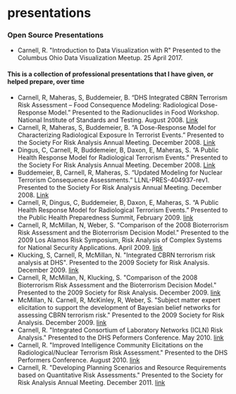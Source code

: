 # presentations

### Open Source Presentations
- Carnell, R.  "Introduction to Data Visualization with R"  Presented to the Columbus Ohio Data Visualization Meetup.  25 April 2017.


#### This is a collection of professional presentations that I have given, or helped prepare, over time

- Carnell, R, Maheras, S, Buddemeier, B.  “DHS Integrated CBRN Terrorism Risk Assessment – Food Consequence Modeling:  Radiological Dose-Response Model.”  Presented to the Radionuclides in Food Workshop.  National Institute of Standards and Testing.  August 2008.  [Link](https://www.nist.gov/)
- Carnell, R, Maheras, S, Buddemeier, B.  “A Dose-Response Model for Characterizing Radiological Exposure In Terrorist Events.”  Presented to the Society For Risk Analysis Annual Meeting.  December 2008. [Link](http://sra.org/events/sra-2008-annual-meeting)
- Dingus, C, Carnell, R, Buddemeier, B, Daxon, E, Maheras, S.  “A Public Health Response Model for Radiological Terrorism Events.”  Presented to the Society For Risk Analysis Annual Meeting.  December 2008. [Link](http://sra.org/events/sra-2008-annual-meeting)
- Buddemeier, B, Carnell, R, Maheras, S.  “Updated Modeling for Nuclear Terrorism Consequence Assessments.”  LLNL-PRES-404937-rev1.  Presented to the Society For Risk Analysis Annual Meeting.  December 2008. [Link](http://sra.org/events/sra-2008-annual-meeting)
- Carnell, R, Dingus, C, Buddemeier, B, Daxon, E, Maheras, S.  “A Public Health Response Model for Radiological Terrorism Events.”  Presented to the Public Health Preparedness Summit, February 2009. [link](http://preparednesssummit.org/wp-content/uploads/2014/08/2009-PHPrep-Summit-Program-FINAL_web.pdf)
- Carnell, R, McMillan, N, Weber, S.  "Comparison of the 2008 Bioterrorism Risk Assessment and the Bioterrorism Decision Model."  Presented to the 2009 Los Alamos Risk Symposium, Risk Analysis of Complex Systems for National Security Applications.  April 2009.  [link](http://cnls.lanl.gov/Risk/index.html)
- Klucking, S, Carnell, R, McMillan, N.  "Integrated CBRN terrorism risk analysis at DHS".  Presented to the 2009 Society for Risk Analysis.  December 2009. [link](http://www.sra.org/events/sra-2009-annual-meeting)
- Carnell, R, McMillan, N, Klucking, S.  "Comparison of the 2008 Bioterrorism Risk Assessment and the Bioterrorism Decision Model."  Presented to the 2009 Society for Risk Analysis.  December 2009.  [link](http://www.sra.org/events/sra-2009-annual-meeting)
- McMillan, N.  Carnell, R, McKinley, R, Weber, S.  "Subject matter expert elicitation to support the development of Bayesian belief networks for assessing CBRN terrorism risk."  Presented to the 2009 Society for Risk Analysis.  December 2009.  [link](http://www.sra.org/events/sra-2009-annual-meeting)
- Carnell, R.  "Integrated Consortium of Laboratory Networks (ICLN) Risk Analysis."  Presented to the DHS Peformers Conference.  May 2010. [link](https://www.dhs.gov/)
- Carnell, R.  "Improved Intelligence Community Elicitations on the Radiological/Nuclear Terrorism Risk Assessment."  Presented to the DHS Performers Conference.  August 2010. [link](https://www.dhs.gov/)
- Carnell, R.  "Developing Planning Scenarios and Resource Requirements based on Quantitative Risk Assessments."  Presented to the Society for Risk Analysis Annual Meeting.  December 2011. [link](http://sra.org/events/sra-2011-annual-meeting)

